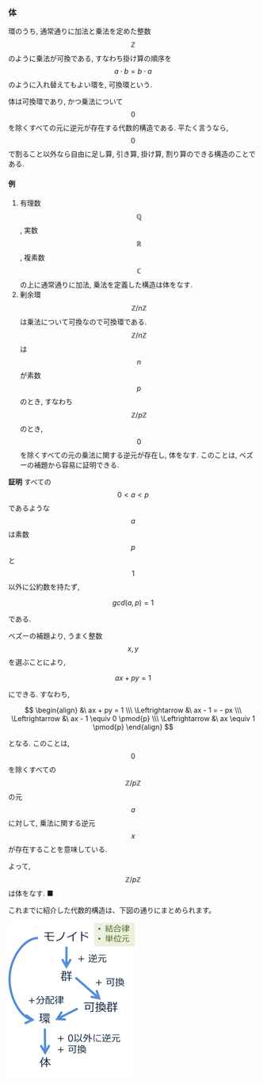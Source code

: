 ### 体

環のうち, 通常通りに加法と乗法を定めた整数 $$\mathbb{Z} $$ のように乗法が可換である, すなわち掛け算の順序を $$a \cdot b = b \cdot a$$ のように入れ替えてもよい環を, 可換環という.

体は可換環であり, かつ乗法について $$0$$ を除くすべての元に逆元が存在する代数的構造である. 平たく言うなら, $$0$$ で割ること以外なら自由に足し算, 引き算, 掛け算, 割り算のできる構造のことである.

#### 例

1. 有理数 $$\mathbb{Q}$$, 実数 $$\mathbb{R}$$, 複素数 $$\mathbb{C}$$ の上に通常通りに加法, 乗法を定義した構造は体をなす.
2. 剰余環 $$\mathbb{Z}/n\mathbb{Z}$$ は乗法について可換なので可換環である. $$\mathbb{Z}/n\mathbb{Z}$$ は $$n$$ が素数 $$p$$ のとき, すなわち $$\mathbb{Z}/p\mathbb{Z}$$ のとき, $$0$$ を除くすべての元の乗法に関する逆元が存在し, 体をなす. このことは, ベズーの補題から容易に証明できる.

**証明** すべての $$0 \lt a \lt p$$ であるような $$a$$ は素数 $$p$$ と $$1$$ 以外に公約数を持たず,

$$
gcd(a, p) = 1
$$

である.

ベズーの補題より, うまく整数 $$x, y$$ を選ぶことにより,

$$
ax + py = 1
$$

にできる. すなわち,

$$
\begin{align}
&\ ax + py = 1 \\\
\Leftrightarrow &\ ax - 1 = - px \\\
\Leftrightarrow &\ ax - 1 \equiv 0 \pmod{p} \\\
\Leftrightarrow &\ ax \equiv 1 \pmod{p}
\end{align}
$$

となる. このことは, $$0$$を除くすべての $$\mathbb{Z}/p\mathbb{Z}$$の元$$a$$に対して, 乗法に関する逆元 $$x$$ が存在することを意味している.

よって, $$\mathbb{Z}/p\mathbb{Z}$$ は体をなす. ■

これまでに紹介した代数的構造は、下図の通りにまとめられます。

![](/assets/algebraic-structures.png)